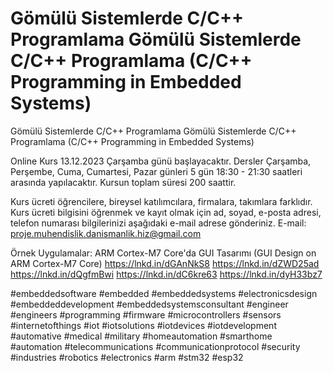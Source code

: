 # Gömülü Sistemlerde C/C++ Programlama Gömülü Sistemlerde C/C++ Programlama (C/C++ Programming in Embedded Systems)
Gömülü Sistemlerde C/C++ Programlama
Gömülü Sistemlerde C/C++ Programlama
(C/C++ Programming in Embedded Systems)

Online Kurs 13.12.2023 Çarşamba günü başlayacaktır. 
Dersler Çarşamba, Perşembe, Cuma, Cumartesi, Pazar günleri 5 gün 18:30 - 21:30 saatleri arasında yapılacaktır. 
Kursun toplam süresi 200 saattir.

Kurs ücreti öğrencilere, bireysel katılımcılara, firmalara, takımlara farklıdır. 
Kurs ücreti bilgisini öğrenmek ve kayıt olmak için ad, soyad, e-posta adresi, telefon numarası bilgilerinizi aşağıdaki e-mail adrese gönderiniz.
E-mail: proje.muhendislik.danismanlik.hiz@gmail.com

Örnek Uygulamalar:
ARM Cortex-M7 Core'da GUI Tasarımı
(GUI Design on ARM Cortex-M7 Core)
https://lnkd.in/dGAnNkS8
https://lnkd.in/dZWD25ad
https://lnkd.in/dQgfmBwi
https://lnkd.in/dC6kre63
https://lnkd.in/dyH33bz7

#embeddedsoftware #embedded #embeddedsystems #electronicsdesign #embeddeddevelopment 
#embeddedsystemsconsultant #engineer #engineers #programming #firmware #microcontrollers
#sensors #internetofthings #iot #iotsolutions #iotdevices #iotdevelopment 
#automative #medical #military #homeautomation #smarthome #automation 
#telecommunications #communicationprotocol #security #industries 
#robotics #electronics #arm #stm32 #esp32
